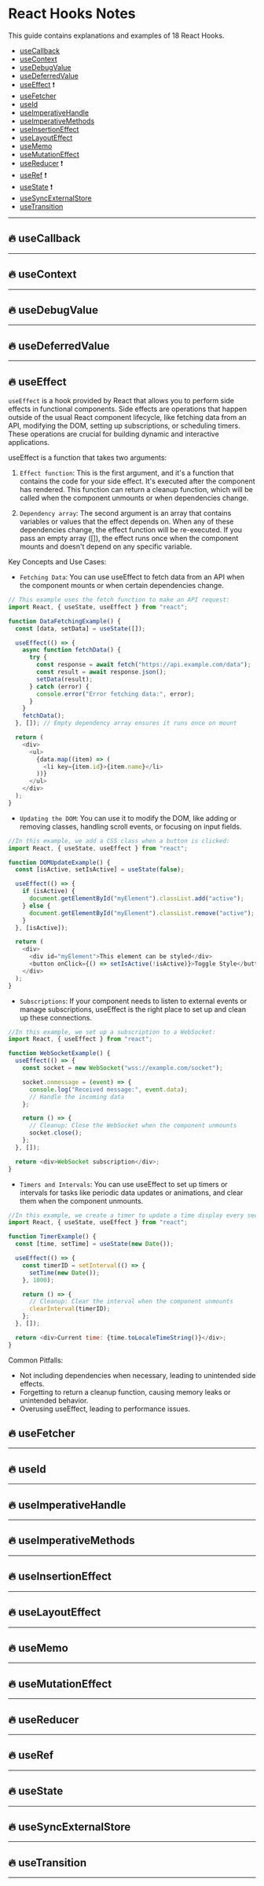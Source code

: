# React Hooks Notes

This guide contains explanations and examples of 18 React Hooks.

- [useCallback](#1)
- [useContext](#2)
- [useDebugValue](#3)
- [useDeferredValue](#4)
- [useEffect](#5) ❗
- [useFetcher](#6)
- [useId](#7)
- [useImperativeHandle](#8)
- [useImperativeMethods](#9)
- [useInsertionEffect](#10)
- [useLayoutEffect](#11)
- [useMemo](#12)
- [useMutationEffect](#13)
- [useReducer](#14) ❗
- [useRef](#15) ❗
- [useState](#16) ❗
- [useSyncExternalStore](#17)
- [useTransition](#18)

---

## 🔥 useCallback <a name="1"></a>

---

## 🔥 useContext <a name="2"></a>

---

## 🔥 useDebugValue <a name="3"></a>

---

## 🔥 useDeferredValue <a name="4"></a>

---

## 🔥 useEffect <a name="5"></a>

`useEffect` is a hook provided by React that allows you to perform side effects in functional components. Side effects are operations that happen outside of the usual React component lifecycle, like fetching data from an API, modifying the DOM, setting up subscriptions, or scheduling timers. These operations are crucial for building dynamic and interactive applications.

useEffect is a function that takes two arguments:

1. `Effect function`: This is the first argument, and it's a function that contains the code for your side effect. It's executed after the component has rendered. This function can return a cleanup function, which will be called when the component unmounts or when dependencies change.

2. `Dependency array`: The second argument is an array that contains variables or values that the effect depends on. When any of these dependencies change, the effect function will be re-executed. If you pass an empty array ([]), the effect runs once when the component mounts and doesn't depend on any specific variable.

Key Concepts and Use Cases:

- `Fetching Data`: You can use useEffect to fetch data from an API when the component mounts or when certain dependencies change.

```javascript
// This example uses the fetch function to make an API request:
import React, { useState, useEffect } from "react";

function DataFetchingExample() {
  const [data, setData] = useState([]);

  useEffect(() => {
    async function fetchData() {
      try {
        const response = await fetch("https://api.example.com/data");
        const result = await response.json();
        setData(result);
      } catch (error) {
        console.error("Error fetching data:", error);
      }
    }
    fetchData();
  }, []); // Empty dependency array ensures it runs once on mount

  return (
    <div>
      <ul>
        {data.map((item) => (
          <li key={item.id}>{item.name}</li>
        ))}
      </ul>
    </div>
  );
}
```

- `Updating the DOM`: You can use it to modify the DOM, like adding or removing classes, handling scroll events, or focusing on input fields.

```javascript
//In this example, we add a CSS class when a button is clicked:
import React, { useState, useEffect } from "react";

function DOMUpdateExample() {
  const [isActive, setIsActive] = useState(false);

  useEffect(() => {
    if (isActive) {
      document.getElementById("myElement").classList.add("active");
    } else {
      document.getElementById("myElement").classList.remove("active");
    }
  }, [isActive]);

  return (
    <div>
      <div id="myElement">This element can be styled</div>
      <button onClick={() => setIsActive(!isActive)}>Toggle Style</button>
    </div>
  );
}
```

- `Subscriptions`: If your component needs to listen to external events or manage subscriptions, useEffect is the right place to set up and clean up these connections.

```javascript
//In this example, we set up a subscription to a WebSocket:
import React, { useEffect } from "react";

function WebSocketExample() {
  useEffect(() => {
    const socket = new WebSocket("wss://example.com/socket");

    socket.onmessage = (event) => {
      console.log("Received message:", event.data);
      // Handle the incoming data
    };

    return () => {
      // Cleanup: Close the WebSocket when the component unmounts
      socket.close();
    };
  }, []);

  return <div>WebSocket subscription</div>;
}
```

- `Timers and Intervals`: You can use useEffect to set up timers or intervals for tasks like periodic data updates or animations, and clear them when the component unmounts.

```javascript
//In this example, we create a timer to update a time display every second:
import React, { useState, useEffect } from "react";

function TimerExample() {
  const [time, setTime] = useState(new Date());

  useEffect(() => {
    const timerID = setInterval(() => {
      setTime(new Date());
    }, 1000);

    return () => {
      // Cleanup: Clear the interval when the component unmounts
      clearInterval(timerID);
    };
  }, []);

  return <div>Current time: {time.toLocaleTimeString()}</div>;
}
```

Common Pitfalls:

- Not including dependencies when necessary, leading to unintended side effects.
- Forgetting to return a cleanup function, causing memory leaks or unintended behavior.
- Overusing useEffect, leading to performance issues.

## 🔥 useFetcher <a name="6"></a>

---

## 🔥 useId <a name="7"></a>

---

## 🔥 useImperativeHandle <a name="8"></a>

---

## 🔥 useImperativeMethods <a name="9"></a>

---

## 🔥 useInsertionEffect <a name="10"></a>

---

## 🔥 useLayoutEffect <a name="11"></a>

---

## 🔥 useMemo <a name="12"></a>

---

## 🔥 useMutationEffect <a name="13"></a>

---

## 🔥 useReducer <a name="14"></a>

---

## 🔥 useRef <a name="15"></a>

---

## 🔥 useState <a name="16"></a>

---

## 🔥 useSyncExternalStore <a name="17"></a>

---

## 🔥 useTransition <a name="18"></a>

---
